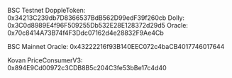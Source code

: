 BSC Testnet
DoppleToken: 0x34213C239db7D8366537BdB562D99edF39f260cb
Dolly: 0x3C0d8989E4f96F509255Db532E28E128372d29d5
Oracle: 0x70c8414A73B74f4F3Ddc07162d4e28832F9Ae4Cb


BSC Mainnet
Oracle: 0x43222216f93B140EEC072c4baCB4017746017644

Kovan
PriceConsumerV3: 0x894E9Cd00972c3CDB8B5c204C3fe53bBe17c4d40